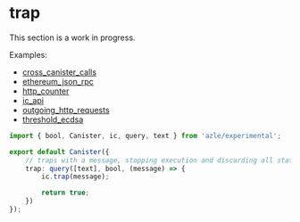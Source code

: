 # trap

This section is a work in progress.

Examples:

-   [cross_canister_calls](https://github.com/demergent-labs/azle/tree/main/examples/cross_canister_calls)
-   [ethereum_json_rpc](https://github.com/demergent-labs/azle/tree/main/examples/ethereum_json_rpc)
-   [http_counter](https://github.com/demergent-labs/azle/tree/main/examples/motoko_examples/http_counter)
-   [ic_api](https://github.com/demergent-labs/azle/tree/main/examples/ic_api)
-   [outgoing_http_requests](https://github.com/demergent-labs/azle/tree/main/examples/outgoing_http_requests)
-   [threshold_ecdsa](https://github.com/demergent-labs/azle/tree/main/examples/motoko_examples/threshold_ecdsa)

```typescript
import { bool, Canister, ic, query, text } from 'azle/experimental';

export default Canister({
    // traps with a message, stopping execution and discarding all state within the call
    trap: query([text], bool, (message) => {
        ic.trap(message);

        return true;
    })
});
```
